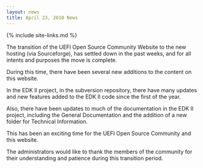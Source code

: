 ```yaml
---
layout: news
title: April 23, 2010 News
---
```

{% include site-links.md %}

The transition of the UEFI Open Source Community Website to the new hosting (via Sourceforge), has settled down in the past weeks, and for all intents and purposes the move is complete. 

During this time, there have been several new additions to the content on this website.

In the EDK II project, in the subversion repository, there have many updates and new features added to the EDK II code since the first of the year.   

Also, there have been updates to much of the documentation in the EDK II project, including the General Documentation and the addition of a new folder for Technical Information.

This has been an exciting time for the UEFI Open Source Community and this website.  

The administrators would like to thank the members of the community for their understanding and patience during this transition period.